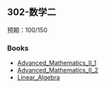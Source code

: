 ## 302-数学二
预期：100/150


### Books
* [Advanced_Mathematics_II_1](/books/Advanced_Mathematics_II_1.md)
* [Advanced_Mathematics_II_2](/books/Advanced_Mathematics_II_2.md)
* [Linear_Algebra](/books/Linear_Algebra.md)
